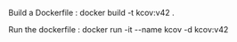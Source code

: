 Build a Dockerfile : docker build -t kcov:v42 .

Run the dockerfile : docker run -it --name kcov -d kcov:v42
